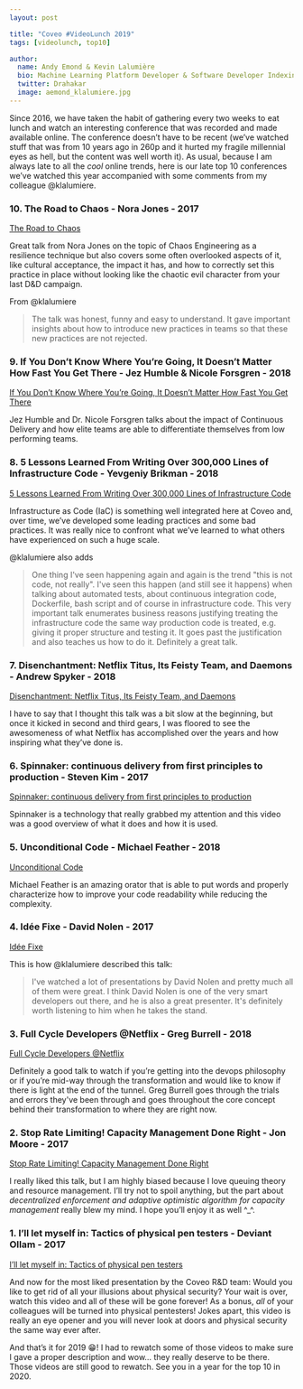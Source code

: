 ```yaml
---
layout: post

title: "Coveo #VideoLunch 2019"
tags: [videolunch, top10]

author:
  name: Andy Emond & Kevin Lalumière
  bio: Machine Learning Platform Developer & Software Developer Indexing Infrastructure
  twitter: Drahakar
  image: aemond_klalumiere.jpg
---
```


Since 2016, we have taken the habit of gathering every two weeks to eat lunch and watch an interesting conference that was recorded and made available online. The conference doesn’t have to be recent (we’ve watched stuff that was from 10 years ago in 260p and it hurted my fragile millennial eyes as hell, but the content was well worth it). As usual, because I am always late to all the _cool_ online trends, here is our late top 10 conferences we’ve watched this year accompanied with some comments from my colleague @klalumiere.

<!-- more -->

### 10. The Road to Chaos - Nora Jones - 2017

[The Road to Chaos](https://www.youtube.com/watch?v=FCZVAZaXIjs)

Great talk from Nora Jones on the topic of Chaos Engineering as a resilience technique but also covers some often overlooked aspects of it, like cultural acceptance, the impact it has, and how to correctly set this practice in place without looking like the chaotic evil character from your last D&D campaign.

From @klalumiere
> The talk was honest, funny and easy to understand. It gave important insights about how to introduce new practices in teams so that these new practices are not rejected.

### 9. If You Don’t Know Where You’re Going, It Doesn’t Matter How Fast You Get There - Jez Humble & Nicole Forsgren - 2018

[If You Don’t Know Where You’re Going, It Doesn’t Matter How Fast You Get There](https://www.infoq.com/presentations/outcome-project-management)

Jez Humble and Dr. Nicole Forsgren talks about the impact of Continuous Delivery and how elite teams are able to differentiate themselves from low performing teams.

### 8. 5 Lessons Learned From Writing Over 300,000 Lines of Infrastructure Code - Yevgeniy Brikman - 2018

 [5 Lessons Learned From Writing Over 300,000 Lines of Infrastructure Code](https://www.youtube.com/watch?v=RTEgE2lcyk4)

Infrastructure as Code (IaC) is something well integrated here at Coveo and, over time, we’ve developed some leading practices and some bad practices. It was really nice to confront what we’ve learned to what others have experienced on such a huge scale.

@klalumiere also adds
> One thing I've seen happening again and again is the trend "this is not code, not really". I've seen this happen (and still see it happens) when talking about automated tests, about continuous integration code, Dockerfile, bash script and of course in infrastructure code. This very important talk enumerates business reasons justifying treating the infrastructure code the same way production code is treated, e.g. giving it proper structure and testing it. It goes past the justification and also teaches us how to do it. Definitely a great talk.

### 7. Disenchantment: Netflix Titus, Its Feisty Team, and Daemons - Andrew Spyker - 2018

[Disenchantment: Netflix Titus, Its Feisty Team, and Daemons](https://www.infoq.com/presentations/netflix-titus-2018/)

I have to say that I thought this talk was a bit slow at the beginning, but once it kicked in second and third gears, I was floored to see the awesomeness of what Netflix has accomplished over the years and how inspiring what they’ve done is.

### 6. Spinnaker: continuous delivery from first principles to production - Steven Kim - 2017

[Spinnaker: continuous delivery from first principles to production](https://www.youtube.com/watch?v=05EZx3MBHSY)

Spinnaker is a technology that really grabbed my attention and this video was a good overview of what it does and how it is used.

### 5. Unconditional Code - Michael Feather - 2018

[Unconditional Code](https://www.youtube.com/watch?v=AnZ0uTOerUI)

Michael Feather is an amazing orator that is able to put words and properly characterize how to improve your code readability while reducing the complexity.

### 4. Idée Fixe - David Nolen - 2017

[Idée Fixe](https://www.youtube.com/watch?v=lzXHMy4ewtM)

This is how @klalumiere described this talk:
> I've watched a lot of presentations by David Nolen and pretty much all of them were great. I think David Nolen is one of the very smart developers out there, and he is also a great presenter. It's definitely worth listening to him when he takes the stand.

### 3. Full Cycle Developers @Netflix - Greg Burrell - 2018

[Full Cycle Developers @Netflix](https://www.infoq.com/presentations/netflix-devops)

Definitely a good talk to watch if you’re getting into the devops philosophy or if you’re mid-way through the transformation and would like to know if there is light at the end of the tunnel. Greg Burrell goes through the trials and errors they've been through and goes throughout the core concept behind their transformation to where they are right now.

### 2. Stop Rate Limiting! Capacity Management Done Right - Jon Moore - 2017

[Stop Rate Limiting! Capacity Management Done Right](https://youtu.be/m64SWl9bfvk)

I really liked this talk, but I am highly biased because I love queuing theory and resource management. I’ll try not to spoil anything, but the part about _decentralized enforcement and adaptive optimistic algorithm for capacity management_ really blew my mind. I hope you’ll enjoy it as well ^_^.

### 1. I’ll let myself in: Tactics of physical pen testers - Deviant Ollam - 2017

[I’ll let myself in: Tactics of physical pen testers](https://www.youtube.com/watch?v=rnmcRTnTNC8)

And now for the most liked presentation by the Coveo R&D team: Would you like to get rid of all your illusions about physical security? Your wait is over, watch this video and all of these will be gone forever! As a bonus, _all_ of your colleagues will be turned into physical pentesters! Jokes apart, this video is really an eye opener and you will never look at doors and physical security the same way ever after.

And that’s it for 2019 😁! I had to rewatch some of those videos to make sure I gave a proper description and wow… they really deserve to be there. Those videos are still good to rewatch. See you in a year for the top 10 in 2020.
